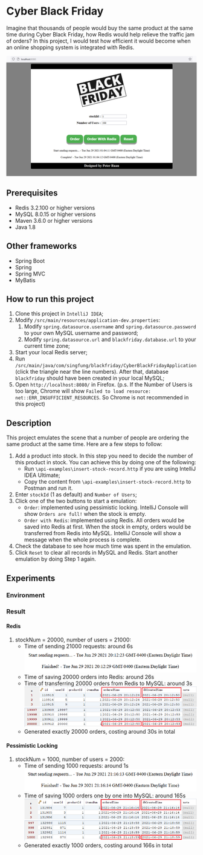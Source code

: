 # Cyber Black Friday
Imagine that thousands of people would buy the same product at the same time during Cyber Black Friday, how Redis would help relieve the traffic jam of orders? In this project, 
I would test how efficient it would become when an online shopping system is integrated with Redis.

![](images/1.png)

## Prerequisites
* Redis 3.2.100 or higher versions
* MySQL 8.0.15 or higher versions
* Maven 3.6.0 or higher versions
* Java 1.8

## Other frameworks
* Spring Boot
* Spring
* Spring MVC
* MyBatis

## How to run this project
1. Clone this project in `IntelliJ IDEA`;
2. Modify `/src/main/resources/application-dev.properties`:
    1. Modify `spring.datasource.username` and `spring.datasource.password` to your own MySQL username and password; 
    2. Modify `spring.datasource.url` and `blackfriday.database.url` to your current time zone;
3. Start your local Redis server;
4. Run `/src/main/java/com/singfung/blackfriday/CyberBlackFridayApplication`(click the triangle near the line numbers). After that, database `blackfriday` should have been created in your local MySQL;
5. Open `http://localhost:8080/` in Firefox. (p.s. If the Number of Users is too large, Chrome will show `Failed to load resource: net::ERR_INSUFFICIENT_RESOURCES`. So Chrome is not recommended in this project)

## Description
This project emulates the scene that a number of people are ordering the same product at the same time. Here are a few steps to follow:
1. Add a product into stock. In this step you need to decide the number of this product in stock. You can achieve this by doing one of the following:
    * Run `\api-examples\insert-stock-record.http` if you are using IntelliJ IDEA Ultimate;
    * Copy the content from `\api-examples\insert-stock-record.http` to Postman and run it.
2. Enter `stockId` (1 as default) and `Number of Users`;
3. Click one of the two buttons to start a emulation:
    * `Order`: implemented using pessimistic locking. IntelliJ Console will show `Orders are full!` when the stock is empty.
    * `Order with Redis`: implemented using Redis. All orders would be saved into Redis at first. When the stock in empty, orders would be transferred from Redis into MySQL. IntelliJ Console will show a message when the whole process is complete.
4. Check the database to see how much time was spent in the emulation.
5. Click `Reset` to clear all records in MySQL and Redis. Start another emulation by doing Step 1 again.

## Experiments
### Environment
### Result
#### Redis
1. stockNum = 20000, number of users = 21000:
    * Time of sending 21000 requests: around 6s
    ![](images/redis-1.png)
    * Time of saving 20000 orders into Redis: around 26s
    * Time of transferring 20000 orders from Redis to MySQL: around 3s
    ![](images/redis-2.png)
    ![](images/redis-3.png)
    * Generated exactly 20000 orders, costing around 30s in total

#### Pessimistic Locking
1. stockNum = 1000, number of users = 2000:
    * Time of sending 1000 requests: around 1s
    ![](images/plock-1.png)
    * Time of saving 1000 orders one by one into MySQL: around 165s
    ![](images/plock-2.png)
    ![](images/plock-3.png)
    * Generated exactly 1000 orders, costing around 166s in total
